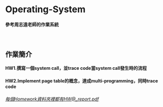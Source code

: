 # Operating-System 
#### 參考周志遠老師的作業系統
　　　
   　　　
      
## 作業簡介
#### HW1.撰寫一個system call，並trace code當system call發生時的流程
#### HW2.Implement page table的概念，達成multi-programming，同時trace code
###### 每個Homework資料夾裡都有HW@_report.pdf
